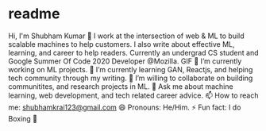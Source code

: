 # readme
Hi, I'm Shubham Kumar 👋 I work at the intersection of web &amp; ML to build scalable machines to help customers. I also write about effective ML, learning, and career to help readers. Currently an undergrad CS student and Google Summer Of Code 2020 Developer @Mozilla.  GIF  🔭 I’m currently working on ML projects. 🌱 I’m currently learning GAN, Reactjs, and helping tech community through my writing. 👯 I’m willing to collaborate on building communitites, and research projects in ML. 💬 Ask me about machine learning, web development, and tech related career advice. 📫 How to reach me: shubhamkrai123@gmail.com 😄 Pronouns: He/Him. ⚡ Fun fact: I do Boxing 🥊
